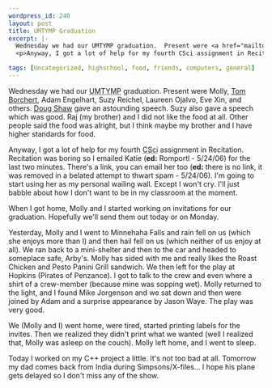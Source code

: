 ```yaml
--- 
wordpress_id: 240
layout: post
title: UMTYMP Graduation
excerpt: |-
  Wednesday we had our UMTYMP graduation.  Present were <a href="mailto:delmonte@ftmax.com">Molly</a>, <a href="http://www.borchert.com/tom/">Tom Borchert</a>, <a href="mailto:adame@ftmax.com">Adam Engelhart</a>, <a href="mailto:suzy@ftmax.com">Suzy Reichel</a>, <a href="mailto:laureen@ftmax.com">Laureen Ojalvo</a>, <a href="mailto:xinx0007@umn.edu">Eve Xin</a>, and others.  <a href="http://www.math.umn.edu/~shaw/">Doug Shaw</a> gave an astounding speech.  Suzy also gave a speech which was good.  Raj (my brother) and I did not like the food at all.  Other people said the food was alright, but I think maybe my brother and I have higher standards for food.
  <p>Anyway, I got a lot of help for my fourth CSci assignment in Recitation.  Recitation was boring so I emailed <a href="mailto:katie@ftmax.com">Katie</a> for the last two minutes.  There's a link, you can email her too.  I'm going to start using her as my personal wailing wall.  Except I won't cry.  I'll just babble about how I don't want to be in my classroom at the moment.<p>When I got home, Molly and I started working on invitations for our graduation.  Hopefully we'll send them out today or on Monday.<p>Yesterday, Molly and I went to Minnehaha Falls and rain fell on us (which she enjoys more than I) and then hail fell on us (which neither of us enjoy at all).  We ran back to a mini-shelter and then to the car and headed to someplace safe, Arby's.  Molly has sided with me and really likes the Roast Chicken and Pesto Panini Grill sandwich.  We then left for the play at Hopkins (Pirates of Penzance).  I got to talk to the crew and even where a shirt of a crew-member (because mine was sopping wet).  Molly returned to the light, and I found Mike Jorgenson and we sat down and then were joined by Adam and a surprise appearance by <a href="mailto:ForeignElement@black-hole.com">Jason Waye</a>.  The play was very good.<p>We (Molly and I) went home, were tired, started printing labels for the invites.  Then we realized they didn't print what we wanted (well I realized that, Molly was asleep on the couch).  Molly left home, and I went to sleep.<p>Today I worked on my C++ project a little.  It's not too bad at all.  Tomorrow my dad comes back from India during Simpsons/X-files... I hope his plane gets delayed so I don't miss any of the show.

tags: [Uncategorized, highschool, food, friends, computers, general]
---
```


Wednesday we had our <acronym title="University of Minnesota Talented Youth Mathematics Program">UMTYMP</acronym> graduation.  Present were Molly, <a href="http://www.borchert.com/tom/">Tom Borchert</a>, Adam Engelhart, Suzy Reichel, Laureen Ojalvo, Eve Xin, and others.  <a href="http://www.math.umn.edu/~shaw/">Doug Shaw</a> gave an astounding speech.  Suzy also gave a speech which was good.  Raj (my brother) and I did not like the food at all.  Other people said the food was alright, but I think maybe my brother and I have higher standards for food.

Anyway, I got a lot of help for my fourth <acronym title="Computer Science">CSci</acronym> assignment in Recitation.  Recitation was boring so I emailed Katie (**ed:** Romportl - 5/24/06) for the last two minutes.  There's a link, you can email her too (**ed:** there is no link, it was removed in a belated attempt to thwart spam - 5/24/06).  I'm going to start using her as my personal wailing wall.  Except I won't cry.  I'll just babble about how I don't want to be in my classroom at the moment.

When I got home, Molly and I started working on invitations for our graduation.  Hopefully we'll send them out today or on Monday.

Yesterday, Molly and I went to Minnehaha Falls and rain fell on us (which she enjoys more than I) and then hail fell on us (which neither of us enjoy at all).  We ran back to a mini-shelter and then to the car and headed to someplace safe, Arby's.  Molly has sided with me and really likes the Roast Chicken and Pesto Panini Grill sandwich.  We then left for the play at Hopkins (Pirates of Penzance).  I got to talk to the crew and even where a shirt of a crew-member (because mine was sopping wet).  Molly returned to the light, and I found Mike Jorgenson and we sat down and then were joined by Adam and a surprise appearance by Jason Waye.  The play was very good.

We (Molly and I) went home, were tired, started printing labels for the invites.  Then we realized they didn't print what we wanted (well I realized that, Molly was asleep on the couch).  Molly left home, and I went to sleep.

Today I worked on my C++ project a little.  It's not too bad at all.  Tomorrow my dad comes back from India during Simpsons/X-files... I hope his plane gets delayed so I don't miss any of the show.
